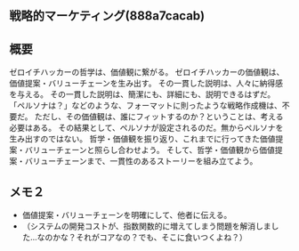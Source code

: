 戦略的マーケティング(888a7cacab)
---

## 概要
ゼロイチハッカーの哲学は、価値観に繋がる。
ゼロイチハッカーの価値観は、価値提案・バリューチェーンを生み出す。
その一貫した説明は、人々に納得感を与える。
その一貫した説明は、簡潔にも、詳細にも、説明できるはずだ。
「ペルソナは？」などのような、フォーマットに則ったような戦略作成機は、不要だ。
ただし、その価値観は、誰にフィットするのか？ということは、考える必要はある。
その結果として、ペルソナが設定されるのだ。無からペルソナを生み出すのではない。
哲学・価値観を振り返り、これまでに行ってきた価値提案・バリューチェーンと照らし合わせよう。
そして、哲学・価値観から価値提案・バリューチェーンまで、一貫性のあるストーリーを組み立てよう。

## メモ２
- 価値提案・バリューチェーンを明確にして、他者に伝える。
- （システムの開発コストが、指数関数的に増えてしまう問題を解消しました...なのかな？それがコアなの？でも、そこに食いつくよね？）


